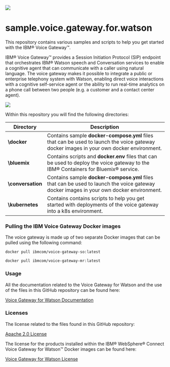 ![](https://raw.githubusercontent.com/WASdev/sample.voice.gateway.for.watson/master/images/VoiceGateway_WebLogo_Color-2.png)

# sample.voice.gateway.for.watson

This repository contains various samples and scripts to help you get started with the IBM&reg; Voice Gateway&trade;.

IBM&reg; Voice Gateway&trade; provides a Session Initiation Protocol (SIP) endpoint that orchestrates IBM&reg; Watson speech and Conversation services to enable a cognitive agent that can communicate with a caller using natural language. The voice gateway makes it possible to integrate a public or enterprise telephony system with Watson, enabling direct voice interactions with a cognitive self-service agent or the ability to run real-time analytics on a phone call between two people (e.g.  a customer and a contact center agent).

![](https://raw.githubusercontent.com/WASdev/sample.voice.gateway.for.watson/master/images/vgw-flow.png)

Within this repository you will find the following directories:

| Directory | Description |
| -------------- | --------------------------------------------------------------- |
| **\docker** | Contains sample **docker-compose.yml** files that can be used to launch the voice gateway docker images in your own docker environment.| 
| **\bluemix** | Contains scripts and **docker.env** files that can be used to deploy the voice gateway to the IBM&reg; Containers for Bluemix&reg; service.| 
| **\conversation** | Contains sample **docker-compose.yml** files that can be used to launch the voice gateway docker images in your own docker environment.| 
| **\kubernetes** | Contains contains scripts to help you get started with deployments of the voice gateway into a k8s environment.| 

### Pulling the IBM Voice Gateway Docker images
The voice gateway is made up of two separate Docker images that can be pulled using the following command:

 ```
 docker pull ibmcom/voice-gateway-so:latest

 docker pull ibmcom/voice-gateway-mr:latest
  ```

### Usage
All the documentation related to the Voice Gateway for Watson and the use of the files in this GitHub repository can be found here:

[Voice Gateway for Watson Documentation](https://cjcarpen.gitbooks.io/voice-gateway-for-watson/content/)

### Licenses
The license related to the files found in this GitHub repository:

[Apache 2.0 License](https://github.com/WASdev/sample.voice.gateway.for.watson/blob/master/LICENSE)

The license for the products installed within the IBM&reg; WebSphere&reg; Connect Voice Gateway for Watson&trade; Docker images can be found here:

[Voice Gateway for Watson License](https://raw.githubusercontent.com/WASdev/gitbook.voice.gateway.for.watson/master/la-license/LA_en.txt)
